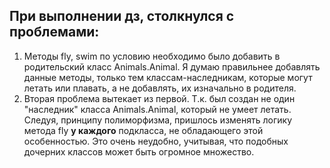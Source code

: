 ## При выполнении дз, столкнулся с проблемами:
1. Методы fly, swim по условию необходимо было добавить в родительский класс Animals.Animal. Я думаю правильнее добавлять данные методы, только тем классам-наследникам, которые могут летать или плавать, а не добавлять, их изначально в родителя.
2. Вторая проблема вытекает из первой. Т.к. был создан не один "наследник" класса Animals.Animal, который не умеет летать. Следуя, принципу полиморфизма, пришлось изменять логику метода fly **у каждого** подкласса, не обладающего этой особенностью. Это очень неудобно, учитывая, что подобных дочерних классов может быть огромное множество.